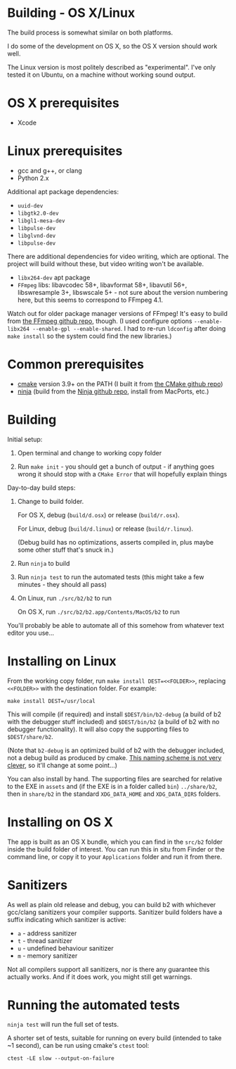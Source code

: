 # Building - OS X/Linux

The build process is somewhat similar on both platforms.

I do some of the development on OS X, so the OS X version should work
well.

The Linux version is most politely described as "experimental". I've
only tested it on Ubuntu, on a machine without working sound output.

# OS X prerequisites

- Xcode

# Linux prerequisites

- gcc and g++, or clang
- Python 2.x

Additional apt package dependencies:

- `uuid-dev`
- `libgtk2.0-dev`
- `libgl1-mesa-dev`
- `libpulse-dev`
- `libglvnd-dev`
- `libpulse-dev`

There are additional dependencies for video writing, which are
optional. The project will build without these, but video writing
won't be available.

- `libx264-dev` apt package
- `FFmpeg` libs: libavcodec 58+, libavformat 58+, libavutil 56+,
  libswresample 3+, libswscale 5+ - not sure about the version
  numbering here, but this seems to correspond to FFmpeg 4.1.
  
Watch out for older package manager versions of FFmpeg! It's easy to
build from [the FFmpeg github repo](https://github.com/FFmpeg/FFmpeg),
though. (I used configure options `--enable-libx264 --enable-gpl
--enable-shared`. I had to re-run `ldconfig` after doing `make
install` so the system could find the new libraries.)

# Common prerequisites

- [cmake](https://cmake.org/) version 3.9+ on the PATH (I built it from [the CMake github repo](https://github.com/Kitware/CMake))
- [ninja](https://ninja-build.org/) (build from the [Ninja github repo](https://github.com/ninja-build/ninja), install from MacPorts, etc.)

# Building

Initial setup:

1. Open terminal and change to working copy folder

2. Run `make init` - you should get a bunch of output - if anything
   goes wrong it should stop with a `CMake Error` that will hopefully
   explain things

Day-to-day build steps:

1. Change to build folder.

   For OS X, debug (`build/d.osx`) or release (`build/r.osx`).
   
   For Linux, debug (`build/d.linux`) or release (`build/r.linux`).
   
   (Debug build has no optimizations, asserts compiled in, plus maybe
   some other stuff that's snuck in.)
   
2. Run `ninja` to build

3. Run `ninja test` to run the automated tests (this might take a few
   minutes - they should all pass)

4. On Linux, run `./src/b2/b2` to run

   On OS X, run `./src/b2/b2.app/Contents/MacOS/b2` to run

You'll probably be able to automate all of this somehow from whatever
text editor you use...

# Installing on Linux

From the working copy folder, run `make install DEST=<<FOLDER>>`,
replacing `<<FOLDER>>` with the destination folder. For example:

    make install DEST=/usr/local
	
This will compile (if required) and install `$DEST/bin/b2-debug` (a
build of b2 with the debugger stuff included) and `$DEST/bin/b2` (a
build of b2 with no debugger functionality). It will also copy the
supporting files to `$DEST/share/b2`.

(Note that `b2-debug` is an optimized build of b2 with the debugger
included, not a debug build as produced by cmake.
[This naming scheme is not very clever](https://github.com/tom-seddon/b2/issues/40),
so it'll change at some point...)

You can also install by hand. The supporting files are searched for
relative to the EXE in `assets` and (if the EXE is in a folder called
`bin`) `../share/b2`, then in `share/b2` in the standard
`XDG_DATA_HOME` and `XDG_DATA_DIRS` folders.

# Installing on OS X

The app is built as an OS X bundle, which you can find in the `src/b2`
folder inside the build folder of interest. You can run this in situ
from Finder or the command line, or copy it to your `Applications`
folder and run it from there.

# Sanitizers

As well as plain old release and debug, you can build b2 with
whichever gcc/clang sanitizers your compiler supports. Sanitizer build
folders have a suffix indicating which sanitizer is active:

* `a` - address sanitizer
* `t` - thread sanitizer
* `u` - undefined behaviour sanitizer
* `m` - memory sanitizer

Not all compilers support all sanitizers, nor is there any guarantee
this actually works. And if it does work, you might still get
warnings.

# Running the automated tests

`ninja test` will run the full set of tests.

A shorter set of tests, suitable for running on every build (intended
to take ~1 second), can be run using cmake's `ctest` tool:

    ctest -LE slow --output-on-failure
